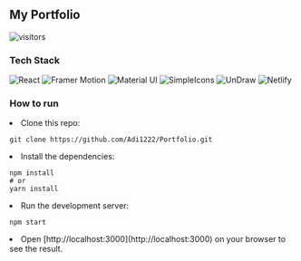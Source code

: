 ## My Portfolio
![visitors](https://visitor-badge.glitch.me/badge?page_id=Adi1222.Portfolio)


### Tech Stack
![React](https://img.shields.io/badge/React-20232A?style=for-the-badge&logo=react&logoColor=61DAFB)
![Framer Motion](https://img.shields.io/badge/Framer-black?style=for-the-badge&logo=framer&logoColor=blue)
![Material UI](https://img.shields.io/badge/Material%20UI-007FFF?style=for-the-badge&logo=mui&logoColor=white)
![SimpleIcons](https://img.shields.io/badge/Simple%20Icons-111111?style=for-the-badge&logo=simple-icons&logoColor=white)
![UnDraw](https://img.shields.io/badge/UnDraw-6C63FF?style=for-the-badge&logo=svg&logoColor=white)
![Netlify](https://img.shields.io/badge/Netlify-00C7B7?style=for-the-badge&logo=netlify&logoColor=white)


### How to run
<li>Clone this repo:

```$xslt
git clone https://github.com/Adi1222/Portfolio.git
```

<li>Install the dependencies:

```$xslt
npm install 
# or
yarn install
```

<li>Run the development server:

```
npm start
```

<li> Open [http://localhost:3000](http://localhost:3000) on your browser to see the result.